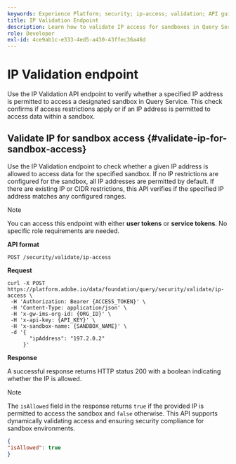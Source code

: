 ```yaml
---
keywords: Experience Platform; security; ip-access; validation; API guide; query service; IP verification
title: IP Validation Endpoint
description: Learn how to validate IP access for sandboxes in Query Service using the IP Validation API endpoint.
role: Developer
exl-id: 4ce9ab1c-e333-4ed5-a430-43ffec36a46d
---
```

# IP Validation endpoint

Use the IP Validation API endpoint to verify whether a specified IP address is permitted to access a designated sandbox in Query Service. This check confirms if access restrictions apply or if an IP address is permitted to access data within a sandbox.

## Validate IP for sandbox access {#validate-ip-for-sandbox-access}

Use the IP Validation endpoint to check whether a given IP address is allowed to access data for the specified sandbox. If no IP restrictions are configured for the sandbox, all IP addresses are permitted by default. If there are existing IP or CIDR restrictions, this API verifies if the specified IP address matches any configured ranges.

>[!NOTE]
>
>You can access this endpoint with either **user tokens** or **service tokens**. No specific role requirements are needed.

**API format**

```http
POST /security/validate/ip-access
```

**Request**

```shell
curl -X POST https://platform.adobe.io/data/foundation/query/security/validate/ip-access \
 -H 'Authorization: Bearer {ACCESS_TOKEN}' \
 -H 'Content-Type: application/json' \
 -H 'x-gw-ims-org-id: {ORG_ID}' \
 -H 'x-api-key: {API_KEY}' \
 -H 'x-sandbox-name: {SANDBOX_NAME}' \
 -d '{
       "ipAddress": "197.2.0.2"
     }'
```

**Response**

A successful response returns HTTP status 200 with a boolean indicating whether the IP is allowed. 

>[!NOTE]
>
>The `isAllowed` field in the response returns `true` if the provided IP is permitted to access the sandbox and `false` otherwise. This API supports dynamically validating access and ensuring security compliance for sandbox environments.

```json
{
"isAllowed": true
}
```
